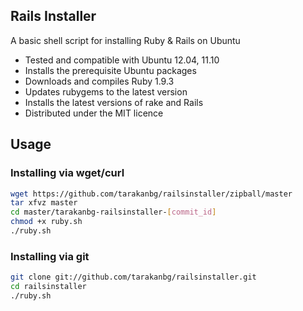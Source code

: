 ## Rails Installer

A basic shell script for installing Ruby & Rails on Ubuntu

* Tested and compatible with Ubuntu 12.04, 11.10
* Installs the prerequisite Ubuntu packages
* Downloads and compiles Ruby 1.9.3
* Updates rubygems to the latest version
* Installs the latest versions of rake and Rails
* Distributed under the MIT licence

## Usage

### Installing via wget/curl
```sh
wget https://github.com/tarakanbg/railsinstaller/zipball/master  
tar xfvz master  
cd master/tarakanbg-railsinstaller-[commit_id]  
chmod +x ruby.sh    
./ruby.sh    
```
### Installing via git
```sh
git clone git://github.com/tarakanbg/railsinstaller.git
cd railsinstaller    
./ruby.sh    
```